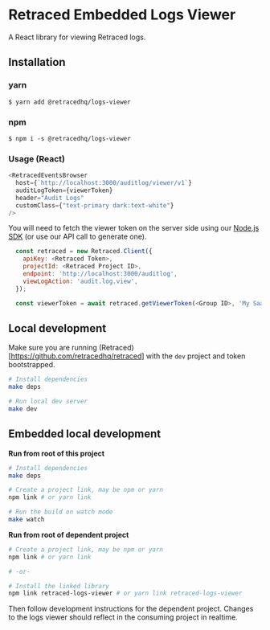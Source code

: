 # Retraced Embedded Logs Viewer

A React library for viewing Retraced logs.

## Installation

### yarn

```shell
$ yarn add @retracedhq/logs-viewer
```

### npm

```shell
$ npm i -s @retracedhq/logs-viewer
```

### Usage (React)

```javascript
<RetracedEventsBrowser
  host={`http://localhost:3000/auditlog/viewer/v1`}
  auditLogToken={viewerToken}
  header="Audit Logs"
  customClass={"text-primary dark:text-white"}
/>
```

You will need to fetch the viewer token on the server side using our [Node.js SDK](https://github.com/retracedhq/retraced-js) (or use our API call to generate one).

```javascript
  const retraced = new Retraced.Client({
    apiKey: <Retraced Token>,
    projectId: <Retraced Project ID>,
    endpoint: 'http://localhost:3000/auditlog',
    viewLogAction: 'audit.log.view',
  });

  const viewerToken = await retraced.getViewerToken(<Group ID>, 'My SaaS app', false);
```

## Local development

Make sure you are running (Retraced)[https://github.com/retracedhq/retraced] with the `dev` project and token bootstrapped.

```sh
# Install dependencies
make deps

# Run local dev server
make dev
```

## Embedded local development

**Run from root of this project**

```sh
# Install dependencies
make deps

# Create a project link, may be npm or yarn
npm link # or yarn link

# Run the build on watch mode
make watch
```

**Run from root of dependent project**

```sh
# Create a project link, may be npm or yarn
npm link # or yarn link

# -or-

# Install the linked library
npm link retraced-logs-viewer # or yarn link retraced-logs-viewer
```

Then follow development instructions for the dependent project. Changes to the logs viewer should reflect in the consuming project in realtime.

